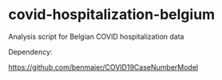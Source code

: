 # covid-hospitalization-belgium
Analysis script for Belgian COVID hospitalization data

Dependency:

https://github.com/benmaier/COVID19CaseNumberModel

